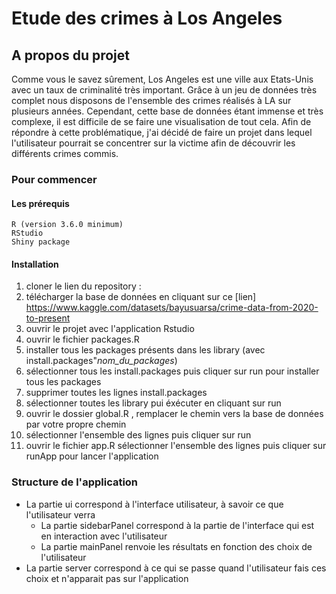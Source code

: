 # Etude des crimes à Los Angeles
## A propos du projet

Comme vous le savez sûrement, Los Angeles est une ville aux Etats-Unis avec un taux de criminalité très important. Grâce à un jeu de données très complet nous disposons de l'ensemble des crimes réalisés à LA sur plusieurs années.
Cependant, cette base de données étant immense et très complexe, il est difficile de se faire une visualisation de tout cela.
Afin de répondre à cette problématique, j'ai décidé de faire un projet dans lequel l'utilisateur pourrait se concentrer sur la victime afin de découvrir les différents crimes commis.

### Pour commencer 
#### Les prérequis 

    R (version 3.6.0 minimum)
    RStudio
    Shiny package

#### Installation
1) cloner le lien du repository :
2) télécharger la base de données en cliquant sur ce [lien] https://www.kaggle.com/datasets/bayusuarsa/crime-data-from-2020-to-present
3) ouvrir le projet avec l'application Rstudio
4) ouvrir le fichier packages.R
5) installer tous les packages présents dans les library (avec install.packages"*nom_du_packages*)
6) sélectionner tous les install.packages puis cliquer sur run pour installer tous les packages
7) supprimer toutes les lignes install.packages
8) sélectionner toutes les library pui éxécuter en cliquant sur run
9) ouvrir le dossier global.R , remplacer le chemin vers la base de données par votre propre chemin
10) sélectionner l'ensemble des lignes puis cliquer sur run
11) ouvrir le fichier app.R sélectionner l'ensemble des lignes puis cliquer sur runApp pour lancer l'application


### Structure de l'application 
* La partie ui correspond à l'interface utilisateur, à savoir ce que l'utilisateur verra
  * La partie sidebarPanel correspond à la partie de l'interface qui est en interaction avec l'utilisateur
  * La partie mainPanel renvoie les résultats en fonction des choix de l'utilisateur
* La partie server correspond à ce qui se passe quand l'utilisateur fais ces choix et n'apparait pas sur l'application





